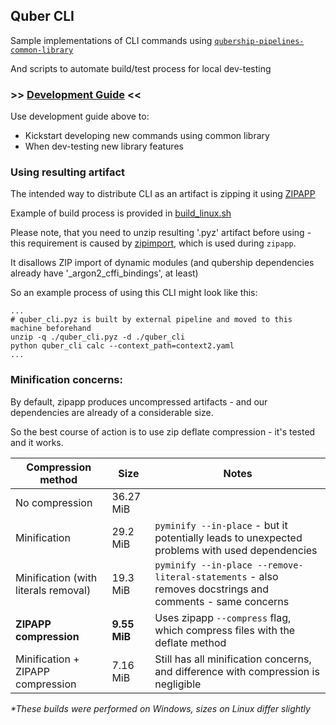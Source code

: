 ## Quber CLI

Sample implementations of CLI commands using [`qubership-pipelines-common-library`](https://github.com/Netcracker/qubership-pipelines-common-python-library)

And scripts to automate build/test process for local dev-testing


### \>> [Development Guide](docs/development.md) <<

Use development guide above to:
- Kickstart developing new commands using common library
- When dev-testing new library features


### Using resulting artifact

The intended way to distribute CLI as an artifact is zipping it using [ZIPAPP](https://docs.python.org/3/library/zipapp.html)

Example of build process is provided in [build_linux.sh](./scripts/build_linux.sh)

Please note, that you need to unzip resulting '.pyz' artifact before using - this requirement is caused by [zipimport](https://docs.python.org/3/library/zipimport.html), which is used during `zipapp`.

It disallows ZIP import of dynamic modules (and qubership dependencies already have '_argon2_cffi_bindings', at least)

So an example process of using this CLI might look like this:
```
...
# quber_cli.pyz is built by external pipeline and moved to this machine beforehand
unzip -q ./quber_cli.pyz -d ./quber_cli
python quber_cli calc --context_path=context2.yaml
...
```

### Minification concerns:

By default, zipapp produces uncompressed artifacts - and our dependencies are already of a considerable size.

So the best course of action is to use zip deflate compression - it's tested and it works.

| Compression method                   | Size         | Notes                                                                                                    |
|--------------------------------------|--------------|----------------------------------------------------------------------------------------------------------|
| No compression                       | 36.27 MiB    |                                                                                                          |
| Minification                         | 29.2 MiB     | `pyminify --in-place` - but it potentially leads to unexpected problems with used dependencies           |
| Minification (with literals removal) | 19.3 MiB     | `pyminify --in-place --remove-literal-statements` - also removes docstrings and comments - same concerns |
| **ZIPAPP compression**               | **9.55 MiB** | Uses zipapp `--compress` flag, which compress files with the deflate method                              |
| Minification + ZIPAPP compression    | 7.16 MiB     | Still has all minification concerns, and difference with compression is negligible                       |

*\*These builds were performed on Windows, sizes on Linux differ slightly*